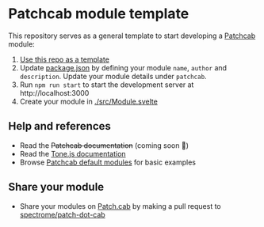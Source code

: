# Patchcab module template

This repository serves as a general template to start developing a [Patchcab](https://github.com/spectrome/patchcab) module:

1. [Use this repo as a template](https://github.com/spectrome/patchcab-module-template/generate)
2. Update [package.json](./package.json) by defining your module `name`, `author` and `description`. Update your module details under `patchcab`.
3. Run `npm run start` to start the development server at http://localhost:3000
4. Create your module in [./src/Module.svelte](./src/Module.svelte)

## Help and references

- Read the ~~Patchcab documentation~~ (coming soon 🤞)
- Read the [Tone.js documentation](https://tonejs.github.io/)
- Browse [Patchcab default modules](https://github.com/spectrome/patchcab/tree/master/modules/src) for basic examples

## Share your module

- Share your modules on [Patch.cab](https://patch.cab) by making a pull request to [spectrome/patch-dot-cab](https://github.com/spectrome/patch-dot-cab)
